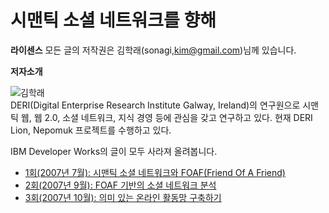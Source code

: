 # 시맨틱 소셜 네트워크를 향해

**라이센스** 모든 글의 저작권은 김학래(sonagi,kim@gmail.com)님께 있습니다.

**저자소개**

![김학래](https://user-images.githubusercontent.com/25581533/73793462-ca95fa00-47e9-11ea-9edc-e29b1f6110d2.png)  
DERI(Digital Enterprise Research Institute Galway, Ireland)의 연구원으로 시맨틱 웹, 웹 2.0, 소셜 네트워크, 지식 경영 등에 관심을 갖고 연구하고 있다. 현재 DERI Lion, Nepomuk 프로젝트를 수행하고 있다.

IBM Developer Works의 글이 모두 사라져 올려봅니다.

* [1회(2007년 7월): 시맨틱 소셜 네트워크와 FOAF(Friend Of A Friend)](https://github.com/black7375/ReadabilityDocs/blob/master/%EC%8B%9C%EB%A7%A8%ED%8B%B1%20%EC%86%8C%EC%85%9C%20%EB%84%A4%ED%8A%B8%EC%9B%8C%ED%81%AC%EB%A5%BC%20%ED%96%A5%ED%95%B4/part1.org)
* [2회(2007년 9월): FOAF 기반의 소셜 네트워크 분석](https://github.com/black7375/ReadabilityDocs/blob/master/%EC%8B%9C%EB%A7%A8%ED%8B%B1%20%EC%86%8C%EC%85%9C%20%EB%84%A4%ED%8A%B8%EC%9B%8C%ED%81%AC%EB%A5%BC%20%ED%96%A5%ED%95%B4/part2.org)
* [3회(2007년 10월): 의미 있는 온라인 활동망 구축하기](https://github.com/black7375/ReadabilityDocs/blob/master/%EC%8B%9C%EB%A7%A8%ED%8B%B1%20%EC%86%8C%EC%85%9C%20%EB%84%A4%ED%8A%B8%EC%9B%8C%ED%81%AC%EB%A5%BC%20%ED%96%A5%ED%95%B4/part3.org)
